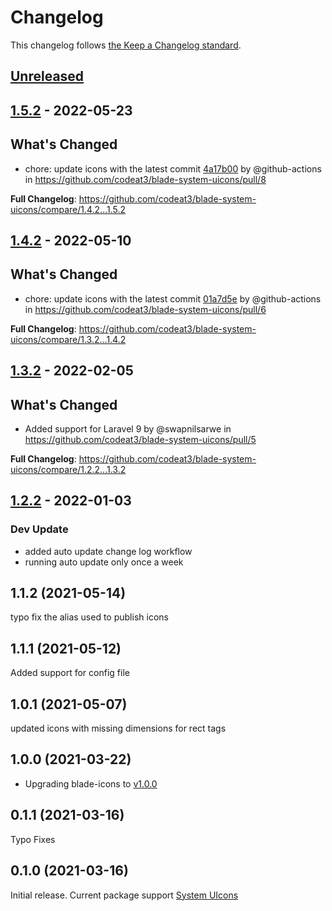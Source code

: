 # Changelog

This changelog follows [the Keep a Changelog standard](https://keepachangelog.com).

## [Unreleased](https://github.com/codeat3/blade-system-uicons/compare/1.5.2...HEAD)

## [1.5.2](https://github.com/codeat3/blade-system-uicons/compare/1.4.2...1.5.2) - 2022-05-23

## What's Changed

- chore: update icons with the latest commit [4a17b00](https://github.com/CoreyGinnivan/system-uicons/commit/4a17b006f9f3a6f549631d408daae322737be366) by @github-actions in https://github.com/codeat3/blade-system-uicons/pull/8

**Full Changelog**: https://github.com/codeat3/blade-system-uicons/compare/1.4.2...1.5.2

## [1.4.2](https://github.com/codeat3/blade-system-uicons/compare/1.3.2...1.4.2) - 2022-05-10

## What's Changed

- chore: update icons with the latest commit [01a7d5e](https://github.com/CoreyGinnivan/system-uicons/commit/01a7d5ec3fa4b138dae869eeb663954a95986e0f) by @github-actions in https://github.com/codeat3/blade-system-uicons/pull/6

**Full Changelog**: https://github.com/codeat3/blade-system-uicons/compare/1.3.2...1.4.2

## [1.3.2](https://github.com/codeat3/blade-system-uicons/compare/1.2.2...1.3.2) - 2022-02-05

## What's Changed

- Added support for Laravel 9 by @swapnilsarwe in https://github.com/codeat3/blade-system-uicons/pull/5

**Full Changelog**: https://github.com/codeat3/blade-system-uicons/compare/1.2.2...1.3.2

## [1.2.2](https://github.com/codeat3/blade-system-uicons/compare/1.1.2...1.2.2) - 2022-01-03

### Dev Update

- added auto update change log workflow
- running auto update only once a week

## 1.1.2 (2021-05-14)

typo fix the alias used to publish icons

## 1.1.1 (2021-05-12)

Added support for config file

## 1.0.1 (2021-05-07)

updated icons with missing dimensions for rect tags

## 1.0.0 (2021-03-22)

- Upgrading blade-icons to [v1.0.0](https://github.com/blade-ui-kit/blade-icons/releases/tag/1.0.0)

## 0.1.1 (2021-03-16)

Typo Fixes

## 0.1.0 (2021-03-16)

Initial release.
Current package support [System UIcons](https://github.com/CoreyGinnivan/system-uicons/commit/3e99f4c431154fffd24cc1127e791c4a791fb96b)
